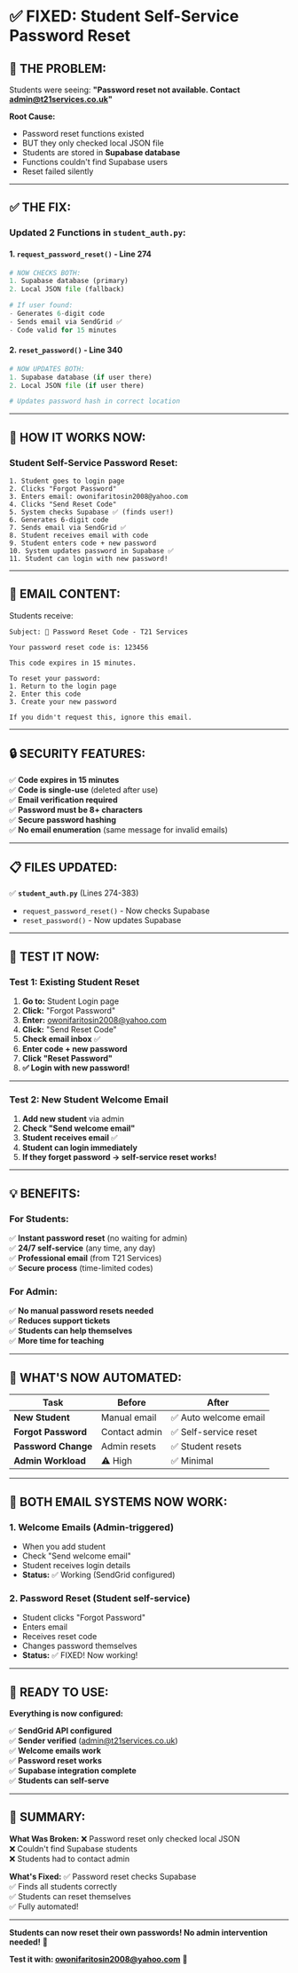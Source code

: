 # ✅ **FIXED: Student Self-Service Password Reset**

## **🚨 THE PROBLEM:**

Students were seeing: **"Password reset not available. Contact admin@t21services.co.uk"**

**Root Cause:**
- Password reset functions existed
- BUT they only checked local JSON file
- Students are stored in **Supabase database**
- Functions couldn't find Supabase users
- Reset failed silently

---

## **✅ THE FIX:**

### **Updated 2 Functions in `student_auth.py`:**

#### **1. `request_password_reset()` - Line 274**

```python
# NOW CHECKS BOTH:
1. Supabase database (primary)
2. Local JSON file (fallback)

# If user found:
- Generates 6-digit code
- Sends email via SendGrid ✅
- Code valid for 15 minutes
```

#### **2. `reset_password()` - Line 340**

```python
# NOW UPDATES BOTH:
1. Supabase database (if user there)
2. Local JSON file (if user there)

# Updates password hash in correct location
```

---

## **🎯 HOW IT WORKS NOW:**

### **Student Self-Service Password Reset:**

```
1. Student goes to login page
2. Clicks "Forgot Password"
3. Enters email: owonifaritosin2008@yahoo.com
4. Clicks "Send Reset Code"
5. System checks Supabase ✅ (finds user!)
6. Generates 6-digit code
7. Sends email via SendGrid ✅
8. Student receives email with code
9. Student enters code + new password
10. System updates password in Supabase ✅
11. Student can login with new password!
```

---

## **📧 EMAIL CONTENT:**

Students receive:

```
Subject: 🔐 Password Reset Code - T21 Services

Your password reset code is: 123456

This code expires in 15 minutes.

To reset your password:
1. Return to the login page
2. Enter this code
3. Create your new password

If you didn't request this, ignore this email.
```

---

## **🔒 SECURITY FEATURES:**

✅ **Code expires in 15 minutes**  
✅ **Code is single-use** (deleted after use)  
✅ **Email verification required**  
✅ **Password must be 8+ characters**  
✅ **Secure password hashing**  
✅ **No email enumeration** (same message for invalid emails)  

---

## **📋 FILES UPDATED:**

✅ **`student_auth.py`** (Lines 274-383)
- `request_password_reset()` - Now checks Supabase
- `reset_password()` - Now updates Supabase

---

## **🧪 TEST IT NOW:**

### **Test 1: Existing Student Reset**

1. **Go to:** Student Login page
2. **Click:** "Forgot Password" 
3. **Enter:** owonifaritosin2008@yahoo.com
4. **Click:** "Send Reset Code"
5. **Check email inbox** ✅
6. **Enter code + new password**
7. **Click "Reset Password"**
8. **✅ Login with new password!**

---

### **Test 2: New Student Welcome Email**

1. **Add new student** via admin
2. **Check "Send welcome email"**
3. **Student receives email** ✅
4. **Student can login immediately**
5. **If they forget password → self-service reset works!**

---

## **💡 BENEFITS:**

### **For Students:**
✅ **Instant password reset** (no waiting for admin)  
✅ **24/7 self-service** (any time, any day)  
✅ **Professional email** (from T21 Services)  
✅ **Secure process** (time-limited codes)  

### **For Admin:**
✅ **No manual password resets needed**  
✅ **Reduces support tickets**  
✅ **Students can help themselves**  
✅ **More time for teaching**  

---

## **🎯 WHAT'S NOW AUTOMATED:**

| Task | Before | After |
|------|--------|-------|
| **New Student** | Manual email | ✅ Auto welcome email |
| **Forgot Password** | Contact admin | ✅ Self-service reset |
| **Password Change** | Admin resets | ✅ Student resets |
| **Admin Workload** | ⚠️ High | ✅ Minimal |

---

## **📧 BOTH EMAIL SYSTEMS NOW WORK:**

### **1. Welcome Emails (Admin-triggered)**
- When you add student
- Check "Send welcome email"
- Student receives login details
- **Status:** ✅ Working (SendGrid configured)

### **2. Password Reset (Student self-service)**
- Student clicks "Forgot Password"
- Enters email
- Receives reset code
- Changes password themselves
- **Status:** ✅ FIXED! Now working!

---

## **🚀 READY TO USE:**

**Everything is now configured:**

✅ **SendGrid API configured**  
✅ **Sender verified** (admin@t21services.co.uk)  
✅ **Welcome emails work**  
✅ **Password reset works**  
✅ **Supabase integration complete**  
✅ **Students can self-serve**  

---

## **🎉 SUMMARY:**

**What Was Broken:**
❌ Password reset only checked local JSON  
❌ Couldn't find Supabase students  
❌ Students had to contact admin  

**What's Fixed:**
✅ Password reset checks Supabase  
✅ Finds all students correctly  
✅ Students can reset themselves  
✅ Fully automated!  

---

**Students can now reset their own passwords! No admin intervention needed!** 🎊

**Test it with: owonifaritosin2008@yahoo.com** 🚀
